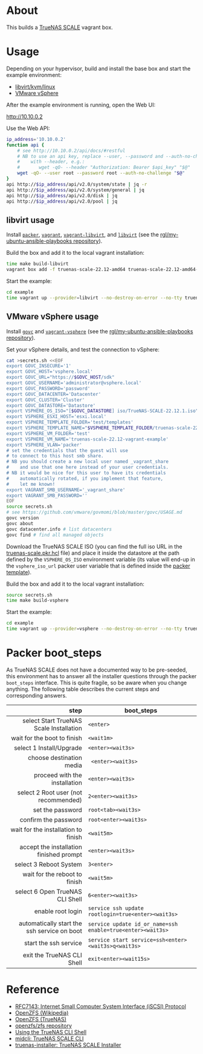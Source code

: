 # About

This builds a [TrueNAS SCALE](https://www.truenas.com/truenas-scale/) vagrant box.

# Usage

Depending on your hypervisor, build and install the base box and start the
example environment:

* [libvirt/kvm/linux](#libvirt-usage)
* [VMware vSphere](#vmware-vsphere-usage)

After the example environment is running, open the Web UI:

http://10.10.0.2

Use the Web API:

```bash
ip_address='10.10.0.2'
function api {
    # see http://10.10.0.2/api/docs/#restful
    # NB to use an api key, replace --user, --password and --auth-no-challenge,
    #    with --header, e.g.:
    #       wget -qO- --header "Authorization: Bearer $api_key" "$@"
    wget -qO- --user root --password root --auth-no-challenge "$@"
}
api http://$ip_address/api/v2.0/system/state | jq -r
api http://$ip_address/api/v2.0/system/general | jq
api http://$ip_address/api/v2.0/disk | jq
api http://$ip_address/api/v2.0/pool | jq
```

## libvirt usage

Install [`packer`](https://github.com/hashicorp/packer), [`vagrant`](https://github.com/hashicorp/vagrant), [`vagrant-libvirt`](https://github.com/vagrant-libvirt/vagrant-libvirt), and [`libvirt`](https://github.com/libvirt/libvirt) (see the [rgl/my-ubuntu-ansible-playbooks repository](https://github.com/rgl/my-ubuntu-ansible-playbooks)).

Build the box and add it to the local vagrant installation:

```bash
time make build-libvirt
vagrant box add -f truenas-scale-22.12-amd64 truenas-scale-22.12-amd64-libvirt.box.json
```

Start the example:

```bash
cd example
time vagrant up --provider=libvirt --no-destroy-on-error --no-tty truenas
```

## VMware vSphere usage

Install [`govc`](https://github.com/vmware/govmomi) and [`vagrant-vsphere`](https://github.com/nsidc/vagrant-vsphere) (see the [rgl/my-ubuntu-ansible-playbooks repository](https://github.com/rgl/my-ubuntu-ansible-playbooks)).

Set your vSphere details, and test the connection to vSphere:

```bash
cat >secrets.sh <<EOF
export GOVC_INSECURE='1'
export GOVC_HOST='vsphere.local'
export GOVC_URL="https://$GOVC_HOST/sdk"
export GOVC_USERNAME='administrator@vsphere.local'
export GOVC_PASSWORD='password'
export GOVC_DATACENTER='Datacenter'
export GOVC_CLUSTER='Cluster'
export GOVC_DATASTORE='Datastore'
export VSPHERE_OS_ISO="[$GOVC_DATASTORE] iso/TrueNAS-SCALE-22.12.1.iso"
export VSPHERE_ESXI_HOST='esxi.local'
export VSPHERE_TEMPLATE_FOLDER='test/templates'
export VSPHERE_TEMPLATE_NAME="$VSPHERE_TEMPLATE_FOLDER/truenas-scale-22.12-amd64-vsphere"
export VSPHERE_VM_FOLDER='test'
export VSPHERE_VM_NAME='truenas-scale-22.12-vagrant-example'
export VSPHERE_VLAN='packer'
# set the credentials that the guest will use
# to connect to this host smb share.
# NB you should create a new local user named _vagrant_share
#    and use that one here instead of your user credentials.
# NB it would be nice for this user to have its credentials
#    automatically rotated, if you implement that feature,
#    let me known!
export VAGRANT_SMB_USERNAME='_vagrant_share'
export VAGRANT_SMB_PASSWORD=''
EOF
source secrets.sh
# see https://github.com/vmware/govmomi/blob/master/govc/USAGE.md
govc version
govc about
govc datacenter.info # list datacenters
govc find # find all managed objects
```

Download the TrueNAS SCALE ISO (you can find the full iso URL in the [truenas-scale.pkr.hcl](truenas-scale.pkr.hcl) file) and place it inside the datastore at the path defined by the `VSPHERE_OS_ISO` environment variable (its value will end-up in the `vsphere_iso_url` packer user variable that is defined inside the [packer template](truenas-scale-vsphere.pkr.hcl)).

Build the box and add it to the local vagrant installation:

```bash
source secrets.sh
time make build-vsphere
```

Start the example:

```bash
cd example
time vagrant up --provider=vsphere --no-destroy-on-error --no-tty truenas
```

# Packer boot_steps

As TrueNAS SCALE does not have a documented way to be pre-seeded, this environment has to
answer all the installer questions through the packer `boot_steps` interface. This is
quite fragile, so be aware when you change anything. The following table describes the
current steps and corresponding answers.

| step                                          | boot_steps                                                    |
|----------------------------------------------:|---------------------------------------------------------------|
| select Start TrueNAS Scale Installation       | `<enter>`                                                     |
| wait for the boot to finish                   | `<wait1m>`                                                    |
| select 1 Install/Upgrade                      | `<enter><wait3s>`                                             |
| choose destination media                      | ` <enter><wait3s>`                                            |
| proceed with the installation                 | `<enter><wait3s>`                                             |
| select 2 Root user (not recommended)          | `2<enter><wait3s>`                                            |
| set the password                              | `root<tab><wait3s>`                                           |
| confirm the password                          | `root<enter><wait3s>`                                         |
| wait for the installation to finish           | `<wait5m>`                                                    |
| accept the installation finished prompt       | `<enter><wait3s>`                                             |
| select 3 Reboot System                        | `3<enter>`                                                    |
| wait for the reboot to finish                 | `<wait5m>`                                                    |
| select 6 Open TrueNAS CLI Shell               | `6<enter><wait3s>`                                            |
| enable root login                             | `service ssh update rootlogin=true<enter><wait3s>`            |
| automatically start the ssh service on boot   | `service update id_or_name=ssh enable=true<enter><wait3s>`    |
| start the ssh service                         | `service start service=ssh<enter><wait3s>q<wait3s>`           |
| exit the TrueNAS CLI Shell                    | `exit<enter><wait15s>`                                        |

# Reference

* [RFC7143: Internet Small Computer System Interface (iSCSI) Protocol](https://www.rfc-editor.org/rfc/rfc7143)
* [OpenZFS (Wikipedia)](https://en.wikipedia.org/wiki/OpenZFS)
* [OpenZFS (TrueNAS)](https://www.truenas.com/zfs/)
* [openzfs/zfs repository](https://github.com/openzfs/zfs)
* [Using the TrueNAS CLI Shell](https://www.truenas.com/docs/scale/scaletutorials/truenasclishell/)
* [midcli: TrueNAS SCALE CLI](https://github.com/truenas/midcli)
* [truenas-installer: TrueNAS SCALE Installer](https://github.com/truenas/truenas-installer/blob/TS-22.12.1/usr/sbin/truenas-install)

